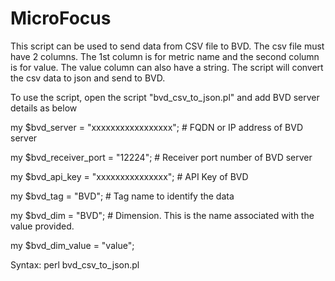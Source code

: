 # MicroFocus
This script can be used to send data from CSV file to BVD. The csv file must have 2 columns. The 1st column is for metric name and the second column is for value. The value column can also have a string. The script will convert the csv data to json and send to BVD.

To use the script, open the script "bvd_csv_to_json.pl" and add BVD server details as below

my $bvd_server = "xxxxxxxxxxxxxxxxx"; # FQDN or IP address of BVD server

my $bvd_receiver_port = "12224"; # Receiver port number of BVD server 

my $bvd_api_key = "xxxxxxxxxxxxxxx"; # API Key of BVD

my $bvd_tag  = "BVD"; # Tag name to identify the data

my $bvd_dim = "BVD"; # Dimension. This is the name associated with the value provided.

my $bvd_dim_value = "value";


Syntax: perl bvd_csv_to_json.pl <CSV File>
